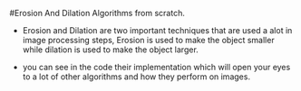 #Erosion And Dilation Algorithms from scratch.

- Erosion and Dilation are two important techniques that are used a alot in image processing steps, Erosion is used to make the object smaller while dilation is used to make the object larger.

- you can see in the code their implementation which will open your eyes to a lot of other algorithms and how they perform on images. 
